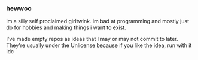 ### hewwoo

im a silly self proclaimed girltwink. im bad at programming and mostly just do for hobbies and making things i want to exist.

I've made empty repos as ideas that I may or may not commit to later. They're usually under the Unlicense because if you like the idea, run with it idc

<!--
**girltwink/girltwink** is a ✨ _special_ ✨ repository because its `README.md` (this file) appears on your GitHub profile.

Here are some ideas to get you started:

- 🔭 I’m currently working on ...
- 🌱 I’m currently learning ...
- 👯 I’m looking to collaborate on ...
- 🤔 I’m looking for help with ...
- 💬 Ask me about ...
- 📫 How to reach me: ...
- 😄 Pronouns: ...
- ⚡ Fun fact: ...
-->
